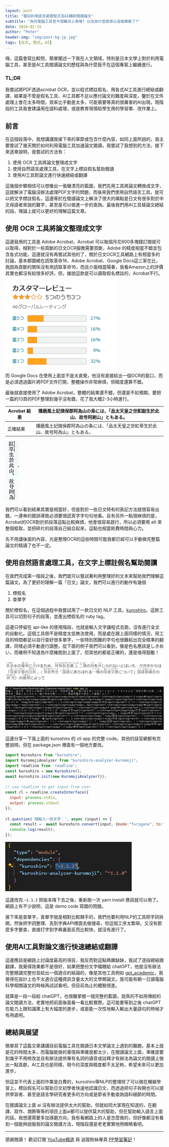 ```yaml
---
layout: post
title: "嘗試利用語言處理程式及AI輔助閱讀論文"
subtitle: "為何電腦工具至今很難派上用場? 以及為什麼我停止這個專案了?"
date: 2024-02-15
author: "Peter"
header-img: "img/post-bg-jp.jpg"
tags: [日文, 程式, AI]
---
```

嗨，這篇會寫比較短，簡單闡述一下我在人文領域，特別是日本文學上對於利用電腦工具，甚至是AI工具閱讀論文的歷程與為什麼我不在這個專案上繼續進行。

### TL;DR

我嘗試將PDF透過acrobat OCR，並以程式標註假名、用各式AI工具進行總結或翻譯，結果是不管是假名工具、AI工具都不足以應付論文的難度與深度，鑒於在文件處理上會花太多時間，效率比手動差太多，可能需要等真的很厲害的AI出現。現階段的工具我會建議用在語料處理，或是教育現場給學生用的學習單、改作業上。

## 前言

在這個段落中，我想講講我接下來的章節或包含什麼內容，如同上面所說的，我主要嘗試了幾天關於如何利用電腦工具加速論文閱讀，我嘗試了我想到的方法，接下來逐章說明，我嘗試的方法有：

1. 使用 OCR 工具將論文整理成文字
2. 使用自然語言處理工具，在文字上標註假名幫助閱讀
3. 使用AI工具對論文進行快速總結或翻譯

這幾個步驟相信可以想像出一張蠻漂亮的藍圖，我們先用工具將論文轉換成文字，這就解決了電腦沒辦法處理PDF文字的問題，而後來我們使用自然語言工具，就可以把文字標註假名，這邊等於在閱讀論文上解決了很大的痛點是日文有很多對於中文母語者來說的難字，甚至是可以做進一步的查詢。最後我們用AI工具替論文總結的話，理論上就可以更好的理解這篇文章。

## 使用 OCR 工具將論文整理成文字

這邊我用的工具是 Adobe Acrobat，Acrobat 可以每個月花600多塊錢訂閱就可以取得，相對於一些買斷的日文OCR服務需要買斷，Adobe 的精度相當不錯並包含各式功能，這邊就沒有再嘗試其他的了，關於日文OCR工具網路上有相當多的討論，基本都圍繞在読取革命16、Adobe Acrobat、Google Docs這三家在比，我因為買斷的關係沒有用読取革命16，而且介面相當陽春，我看Amazon上的評價其實也都沒有給很多好評。但，據說這款是可以讀取假名標註的，Acrobat不行。

![読取革命16於amazon上的評價](/img/in-post/paperreading/image-20240313235528171.png)

而 Google Docs 在使用上面並不是太直覺，他沒有直接給出一個OCR的窗口，而是必須透過圖片將PDF文件打開，整體操作非常麻煩，但精度還算不錯。

最後就直接使用了 Adobe Acrobat，整體的結果還不錯，但還是不如預期，要把一篇約13頁的PDF整理到幾乎沒有錯，花了我大概2-3小時進行。

| Acrobat 結果 | 播磨風土記揖保郡阿為山の条には、「品太天皇之世釦副生於此山、故号阿刷山」ともある。 |
| ------------ | ------------------------------------------------------------ |
| 正確結果     | 播磨風土記揖保郡阿為山の条には、「品太天皇之世紅草生於此山、故号阿為山」ともある。 |

![日文旁線](/img/in-post/paperreading/image-20240314000133009.png)

我們可以看到結果其實是相當好，但是對於一些日文特有的表記方法就很容易出錯，一連串的錯誤導致必須要很認真字字句句地看。且有另外一點很麻煩的是，Acrobat的OCR對於抓段落這點比較麻煩，他會很容易跳行，所以必須要用 alt 來整個框取，並把碎片的段落自己組合起來，這點也相當耗費時間與心力。

先不用講後面的內容，光是整理OCR的這些時間可能我都已經可以手動做完整篇論文的精讀了也不一定。

## 使用自然語言處理工具，在文字上標註假名幫助閱讀

在我們完成第一階段之後，我們就可以嘗試著利用整理好的文本來幫助我們理解這篇論文。為了更好的理解一篇「日文」論文，我們可以進行的動作有幾個

1. 標假名
2. 查單字

關於標假名，在這個過程中我嘗試用了一款日文的 NLP 工具，[kuroshiro](https://github.com/hexenq/kuroshiro)，這款工具可以切割句子的段落，並產出標假名的 ruby tag。

這邊只停留在 api-like 的使用階段，也就是輸入文字讓程式去跑，沒有進行全文的自動化。這個工具倒不是精度太低無法使用，而是處在跟上面同樣的情況，用工具的時間都足以自行查好很多單字，一些特別困難的字句也很難給出完全精準的翻譯，同樣必須手動進行調整。從下面的例子我們可以看到，像是色名應該是しきめい，而確例不知道為什麼確跑到上面了，但其他的都是正確的，還是值得鼓勵！

![使用kuroshiro產出標註假名的日文，並用 typora render](/img/in-post/paperreading/image-20240314002047961.png)

![把kuroshiro弄成一個簡單的cli app](/img/in-post/paperreading/image-20240314003504477.png)

這邊分享一下我上面的 kuroshiro 的 cli app 的完整 code。其他的話官網都有完整說明，但在 package.json 裡面有一個地方要改。

```javascript
import Kuroshiro from "kuroshiro";
import KuromojiAnalyzer from "kuroshiro-analyzer-kuromoji";
import readline from 'readline';
const kuroshiro = new Kuroshiro();
await kuroshiro.init(new KuromojiAnalyzer());

// use readline to get input from user
const rl = readline.createInterface({
  input: process.stdin,
  output: process.stdout
});

rl.question('請輸入一些文字：', async (input) => {
  const result =  await kuroshiro.convert(input, {mode:"furigana", to:"hiragana"});
  console.log(result);
});
```

![image-20240314003346035](/img/in-post/paperreading/image-20240314003346035.png)

這邊改完 `~1.1.2` 把版本降下去之後，重新跑一次 yarn install 應該就可以用了。網路上有不少說明，這是 demo code 寫錯的問題。

接下來是查單字，查單字就是相對比較棘手的，我們也要利用NLP的工具把字詞拆開，然後把字詞整理、丟到字典API裡面去做搜尋，但這個工序太繁瑣，又沒有那麼多字要查，直接打字到字典裏面反而比較快，就沒有進行了。

## 使用AI工具對論文進行快速總結或翻譯

這邊應該是網路上討論度最高的項目，我反而對這點興趣缺缺，我試了逐段總結跟翻譯，我覺得效果都不是很好，如果把整份文字檔餵給 chatGPT，他是沒有辦法完整閱讀完整份並給出一個適合的結論的，像是其他工具例如 [gpt_academic](https://github.com/binary-husky/gpt_academic)，我覺得在設計上也不太適合這種資訊含量太大的文學類論文。我可能有朝一日讀電腦科學相關論文的時候再試試看吧。但目前為止的體驗很差。

就算是一段一段給 chatGPT，也很難掌握一個完整的藍圖，說真的不如用傳統的論文閱讀方法，老實地把前面後面看一看比較實際。這可能要等到之後 chatGPT 在能力上跟知識庫上有大幅度的進步，或是能一次性地輸入輸出大量語句的時候才有用處吧。

## 總結與展望

簡單寫了這篇文章講講目前電腦工具在閱讀日本文學論文上遇到的難題，基本上就是花的時間太多，而電腦能做的事情與準確度都太少，在閱讀論文上面，準確度要到幾乎不用修改並且有辦法提供專有名詞的讀音或註釋才有辦法為論文的閱讀上做出一點貢獻，AI工具也是同樣，現今的深度與精度都不太足夠，希望未來可以更加進步。

但這並不代表上面的作業是白費的，kuroshiro等NLP的整理除了可以做在機器學習上，標註假名可以幫助日文初學者快速地認識日文，而透過把句子拆開也可以提供學習者、甚至是語言學研究者更多的方向或是節省手動查詢語料細節的時間。

在閱讀論文上面 ai 沒有辦法提供太大的幫助，但就如同大家現在知道的，在翻譯、寫作、潤飾等等的項目上面ai都可以提供莫大的幫助，但在幫助輸入語言上面的話，我想還需要多加琢磨方向，我有看網路上的人是怎麼做的，但好像都沒有看到一個能夠說服我的論文閱讀方法，現階段還是老老實實地用眼睛看吧。

---

感謝閱讀！ 歡迎訂閱 [YouTube頻道](https://www.youtube.com/@petervsjim) 與 追蹤粉絲專頁 [PP學習筆記](https://www.facebook.com/pplearningnote)！